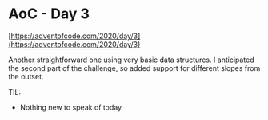 # AoC - Day 3

[https://adventofcode.com/2020/day/3](https://adventofcode.com/2020/day/3)

Another straightforward one using very basic data structures.  I anticipated the second part of the challenge, so added support for different slopes from the outset.

TIL:

- Nothing new to speak of today